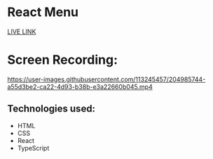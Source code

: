 # React Menu

[LIVE LINK](https://react-menu-psi.vercel.app/)

# Screen Recording:

https://user-images.githubusercontent.com/113245457/204985744-a55d3be2-ca22-4d93-b38b-e3a22660b045.mp4

## Technologies used:

- HTML
- CSS
- React
- TypeScript
